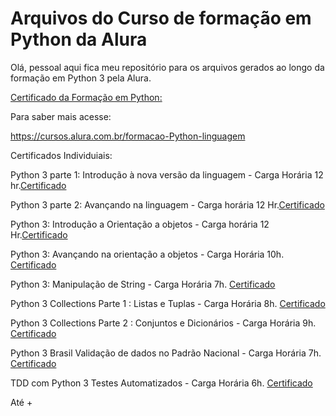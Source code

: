 # Arquivos do Curso de formação em Python da Alura

Olá, pessoal aqui fica meu repositório para os arquivos gerados ao longo da formação em Python 3 pela Alura.

[Certificado da Formação em Python:](https://drive.google.com/file/d/1RBVzLjwC7O24JVTqtYJi4j5DsU0B7UkB/view?usp=sharing)

Para saber mais acesse:

https://cursos.alura.com.br/formacao-Python-linguagem

Certificados Individuiais:

Python 3 parte 1: Introdução à nova versão da linguagem - Carga Horária 12 hr.[Certificado](https://drive.google.com/file/d/1Vg6mCV2imRD3OwWUTk5JoAHVgqEx0PUG/view?usp=sharing)

Python 3 parte 2: Avançando na linguagem - Carga horária 12 Hr.[Certificado](https://drive.google.com/file/d/14523DWWqVe6Fv_-UG4YMfHQ7z8AYId8x/view?usp=sharing) 

Python 3: Introdução a Orientação a objetos - Carga horária 12 Hr.[Certificado](https://drive.google.com/file/d/1SG9r-R33v7R8aREOFv2wihQRmUVYDo0i/view?usp=sharing) 

Python 3: Avançando na orientação a objetos - Carga Horária 10h. [Certificado](https://drive.google.com/file/d/1ZPiPbc4LJfG4sfYiCBz89jQQ8ZbCCnSy/view?usp=sharing) 

Python 3: Manipulação de String - Carga Horária 7h. [Certificado](https://drive.google.com/file/d/1A_Kw057Eo1HDdgpvSCo1ecMxzXTVWhKy/view?usp=sharing) 

Python 3 Collections Parte 1 : Listas e Tuplas - Carga Horária 8h. [Certificado](https://drive.google.com/file/d/1A_Kw057Eo1HDdgpvSCo1ecMxzXTVWhKy/view?usp=sharing) 

Python 3 Collections Parte 2 : Conjuntos e Dicionários - Carga Horária 9h. [Certificado](https://drive.google.com/file/d/1fhdzPrBfgX_VuqzIAfW4d4IUBKwfDqPc/view?usp=sharing) 

Python 3 Brasil Validação de dados no Padrão Nacional - Carga Horária 7h. [Certificado](https://drive.google.com/file/d/1ZJ0RiPtNCmC0E6oTXbC5xXv61MYwGkbu/view?usp=sharing) 

TDD com Python 3 Testes Automatizados - Carga Horária 6h. [Certificado](https://drive.google.com/file/d/1ZJ0RiPtNCmC0E6oTXbC5xXv61MYwGkbu/view?usp=sharing) 

Até +
